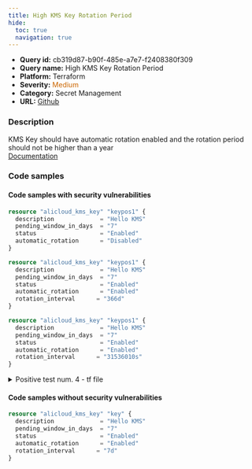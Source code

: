 ```yaml
---
title: High KMS Key Rotation Period
hide:
  toc: true
  navigation: true
---
```


<style>
  .highlight .hll {
    background-color: #ff171742;
  }
  .md-content {
    max-width: 1100px;
    margin: 0 auto;
  }
</style>

-   **Query id:** cb319d87-b90f-485e-a7e7-f2408380f309
-   **Query name:** High KMS Key Rotation Period
-   **Platform:** Terraform
-   **Severity:** <span style="color:#C60">Medium</span>
-   **Category:** Secret Management
-   **URL:** [Github](https://github.com/Checkmarx/kics/tree/master/assets/queries/terraform/alicloud/high_kms_key_rotation_period)

### Description
KMS Key should have automatic rotation enabled and the rotation period should not be higher than a year<br>
[Documentation](https://registry.terraform.io/providers/aliyun/alicloud/latest/docs/resources/kms_key)

### Code samples
#### Code samples with security vulnerabilities
```tf title="Positive test num. 1 - tf file" hl_lines="1 5 6"
resource "alicloud_kms_key" "keypos1" {
  description             = "Hello KMS"
  pending_window_in_days  = "7"
  status                  = "Enabled"
  automatic_rotation      = "Disabled"
}

```
```tf title="Positive test num. 2 - tf file" hl_lines="6"
resource "alicloud_kms_key" "keypos1" {
  description             = "Hello KMS"
  pending_window_in_days  = "7"
  status                  = "Enabled"
  automatic_rotation      = "Enabled"
  rotation_interval      = "366d"
}

```
```tf title="Positive test num. 3 - tf file" hl_lines="6"
resource "alicloud_kms_key" "keypos1" {
  description             = "Hello KMS"
  pending_window_in_days  = "7"
  status                  = "Enabled"
  automatic_rotation      = "Enabled"
  rotation_interval      = "31536010s"
}

```
<details><summary>Positive test num. 4 - tf file</summary>

```tf hl_lines="1"
resource "alicloud_kms_key" "keypos1" {
  description             = "Hello KMS"
  pending_window_in_days  = "7"
  status                  = "Enabled"
}

```
</details>


#### Code samples without security vulnerabilities
```tf title="Negative test num. 1 - tf file"
resource "alicloud_kms_key" "key" {
  description             = "Hello KMS"
  pending_window_in_days  = "7"
  status                  = "Enabled"
  automatic_rotation      = "Enabled"
  rotation_interval      = "7d"
}

```
